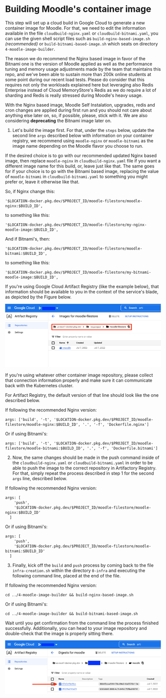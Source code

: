 # Building Moodle's container image

This step will set up a cloud build in Google Cloud to generate a new container image for Moodle. For that, we need to edit the information available in the file `cloudbuild-nginx.yaml` or `cloudbuild-bitnami.yaml`, you can use the given shell script files such as `build-nginx-based-image.sh` *(recommended)* or `build-bitnami-based-image.sh` which seats on directory `4-moodle-image-builder`.

The reason we do recommend the Nginx based image in favor of the Bitnami one is the version of Moodle applied as well as the performance tuning and memory usage adjustments made by the team that maintains this repo, and we've been able to sustain more than 200k online students at some point during our recent load tests. Please do consider that this requires not only the workloads explained here but leveraging also Redis Enterprise instead of Cloud MemoryStore's Redis as we do require a lot of sharding and Redis is really stressed during Moodle's heavy usage.

With the Nginx based image, Moodle Self Instalation, upgrades, redis and cron changes are applied during first run and you should not care about anything else later on, so, if possible, please, stick with it. We are also considering **deprecating** the Bitnami image later on.

1. Let's build the image first. For that, under the `steps` below, update the second line `args` described below with information on your container registry, we recommend using `moodle-nginx` or `moodle-bitnami` as the image name depending on the Moodle flavor you choose to run.

If the desired choice is to go with our recommended updated Nginx based image, then replace `moodle-nginx` in `cloudbuild-nginx.yaml` file if you want a different image name for this build, or, leave just like that.
The same goes for if your choice is to go with the Bitnami based image, replacing the value of `moodle-bitnami` in `cloudbuild-bitnami.yaml` to something you might prefer or, leave it otherwise like that.

So, if Nginx change this:
```
'$LOCATION-docker.pkg.dev/$PROJECT_ID/moodle-filestore/moodle-nginx:$BUILD_ID',
```
to something like this:
```
'$LOCATION-docker.pkg.dev/$PROJECT_ID/moodle-filestore/my-nginx-moodle-image:$BUILD_ID',
```

And if Bitnami's, then:
```
'$LOCATION-docker.pkg.dev/$PROJECT_ID/moodle-filestore/moodle-bitnami:$BUILD_ID',
```
to something like this:
```
'$LOCATION-docker.pkg.dev/$PROJECT_ID/moodle-filestore/my-bitnami-moodle-image:$BUILD_ID',
```

If you're using Google Cloud Artifact Registry (like the example below), that information should be available to you in the context of the service's blade, as depicted by the Figure below.

<p align="center">
    <img src="../img/artifact-registry-connection-info.png">
</p>

If you're using whatever other container image repository, please collect that connection information properly and make sure it can communicate back with the Kubernetes cluster.

For Artifact Registry, the default version of that line should look like the one described below.

If following the recommended Nginx version:
```
args: ['build', '-t', '$LOCATION-docker.pkg.dev/$PROJECT_ID/moodle-filestore/moodle-nginx:$BUILD_ID', '.', '-f', 'Dockerfile.nginx']
```

Or if using Bitnami's:
```
args: ['build', '-t', '$LOCATION-docker.pkg.dev/$PROJECT_ID/moodle-filestore/moodle-bitnami:$BUILD_ID', '.', '-f', 'Dockerfile.bitnami']
```

2. Now, the same changes should be made in the push command inside of the `cloudbuild-nginx.yaml` or `cloudbuild-bitnami.yaml` in order to be able to push the image to the correct repository in Artifactory Registry. For that, simply repeat the process described in step 1 for the second `args` line, described below.

If following the recommended Nginx version:
```
args: [
    'push',
    '$LOCATION-docker.pkg.dev/$PROJECT_ID/moodle-filestore/moodle-nginx:$BUILD_ID'
  ]
```

Or if using Bitnami's:
```
args: [
    'push',
    '$LOCATION-docker.pkg.dev/$PROJECT_ID/moodle-filestore/moodle-bitnami:$BUILD_ID'
  ]
```

3. Finally, kick off the `build` and `push` process by coming back to the file `infra-creation.sh` within the directory `0-infra` and executing the following command line, placed at the end of the file.

If following the recommended Nginx version:
```
cd ../4-moodle-image-builder && build-nginx-based-image.sh
```

Or if using Bitnami's:
```
cd ../4-moodle-image-builder && build-bitnami-based-image.sh
```

Wait until you get confirmation from the command line the process finished successfully. Additionally, you can head to your image repository and double-check that the image is properly sitting there.

<p align="center">
    <img src="../img/moodle-image-in-container-registry.png">
</p>